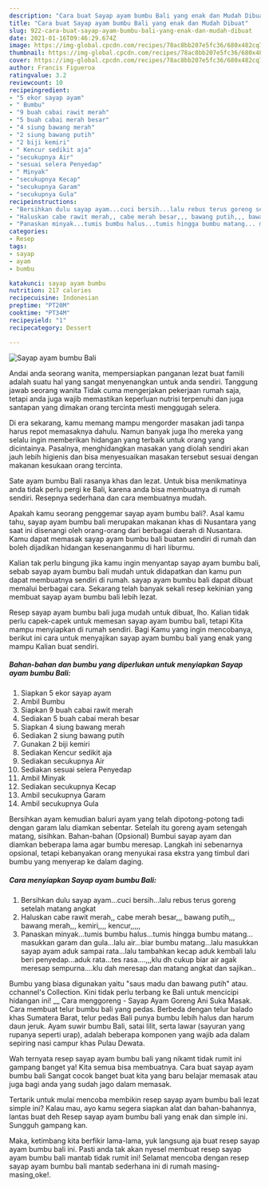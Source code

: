```yaml
---
description: "Cara buat Sayap ayam bumbu Bali yang enak dan Mudah Dibuat"
title: "Cara buat Sayap ayam bumbu Bali yang enak dan Mudah Dibuat"
slug: 922-cara-buat-sayap-ayam-bumbu-bali-yang-enak-dan-mudah-dibuat
date: 2021-01-16T09:46:29.674Z
image: https://img-global.cpcdn.com/recipes/78ac8bb207e5fc36/680x482cq70/sayap-ayam-bumbu-bali-foto-resep-utama.jpg
thumbnail: https://img-global.cpcdn.com/recipes/78ac8bb207e5fc36/680x482cq70/sayap-ayam-bumbu-bali-foto-resep-utama.jpg
cover: https://img-global.cpcdn.com/recipes/78ac8bb207e5fc36/680x482cq70/sayap-ayam-bumbu-bali-foto-resep-utama.jpg
author: Francis Figueroa
ratingvalue: 3.2
reviewcount: 10
recipeingredient:
- "5 ekor sayap ayam"
- " Bumbu"
- "9 buah cabai rawit merah"
- "5 buah cabai merah besar"
- "4 siung bawang merah"
- "2 siung bawang putih"
- "2 biji kemiri"
- " Kencur sedikit aja"
- "secukupnya Air"
- "sesuai selera Penyedap"
- " Minyak"
- "secukupnya Kecap"
- "secukupnya Garam"
- "secukupnya Gula"
recipeinstructions:
- "Bersihkan dulu sayap ayam...cuci bersih...lalu rebus terus goreng setelah matang angkat"
- "Haluskan cabe rawit merah,, cabe merah besar,,, bawang putih,,, bawang merah,,, kemiri,,,, kencur,,,,,"
- "Panaskan minyak...tumis bumbu halus...tumis hingga bumbu matang... masukkan garam dan gula...lalu air...biar bumbu matang...lalu masukkan sayap ayam aduk sampai rata...lalu tambahkan kecap aduk kembali lalu beri penyedap...aduk rata...tes rasa....,,,klu dh cukup biar air agak meresap sempurna....klu dah meresap dan matang angkat dan sajikan.."
categories:
- Resep
tags:
- sayap
- ayam
- bumbu

katakunci: sayap ayam bumbu 
nutrition: 217 calories
recipecuisine: Indonesian
preptime: "PT20M"
cooktime: "PT34M"
recipeyield: "1"
recipecategory: Dessert

---
```



![Sayap ayam bumbu Bali](https://img-global.cpcdn.com/recipes/78ac8bb207e5fc36/680x482cq70/sayap-ayam-bumbu-bali-foto-resep-utama.jpg)

Andai anda seorang wanita, mempersiapkan panganan lezat buat famili adalah suatu hal yang sangat menyenangkan untuk anda sendiri. Tanggung jawab seorang  wanita Tidak cuma mengerjakan pekerjaan rumah saja, tetapi anda juga wajib memastikan keperluan nutrisi terpenuhi dan juga santapan yang dimakan orang tercinta mesti menggugah selera.

Di era  sekarang, kamu memang mampu mengorder masakan jadi tanpa harus repot memasaknya dahulu. Namun banyak juga lho mereka yang selalu ingin memberikan hidangan yang terbaik untuk orang yang dicintainya. Pasalnya, menghidangkan masakan yang diolah sendiri akan jauh lebih higienis dan bisa menyesuaikan masakan tersebut sesuai dengan makanan kesukaan orang tercinta. 

Sate ayam bumbu Bali rasanya khas dan lezat. Untuk bisa menikmatinya anda tidak perlu pergi ke Bali, karena anda bisa membuatnya di rumah sendiri. Resepnya sederhana dan cara membuatnya mudah.

Apakah kamu seorang penggemar sayap ayam bumbu bali?. Asal kamu tahu, sayap ayam bumbu bali merupakan makanan khas di Nusantara yang saat ini disenangi oleh orang-orang dari berbagai daerah di Nusantara. Kamu dapat memasak sayap ayam bumbu bali buatan sendiri di rumah dan boleh dijadikan hidangan kesenanganmu di hari liburmu.

Kalian tak perlu bingung jika kamu ingin menyantap sayap ayam bumbu bali, sebab sayap ayam bumbu bali mudah untuk didapatkan dan kamu pun dapat membuatnya sendiri di rumah. sayap ayam bumbu bali dapat dibuat memalui berbagai cara. Sekarang telah banyak sekali resep kekinian yang membuat sayap ayam bumbu bali lebih lezat.

Resep sayap ayam bumbu bali juga mudah untuk dibuat, lho. Kalian tidak perlu capek-capek untuk memesan sayap ayam bumbu bali, tetapi Kita mampu menyiapkan di rumah sendiri. Bagi Kamu yang ingin mencobanya, berikut ini cara untuk menyajikan sayap ayam bumbu bali yang enak yang mampu Kalian buat sendiri.

<!--inarticleads1-->

##### Bahan-bahan dan bumbu yang diperlukan untuk menyiapkan Sayap ayam bumbu Bali:

1. Siapkan 5 ekor sayap ayam
1. Ambil  Bumbu
1. Siapkan 9 buah cabai rawit merah
1. Sediakan 5 buah cabai merah besar
1. Siapkan 4 siung bawang merah
1. Sediakan 2 siung bawang putih
1. Gunakan 2 biji kemiri
1. Sediakan  Kencur sedikit aja
1. Sediakan secukupnya Air
1. Sediakan sesuai selera Penyedap
1. Ambil  Minyak
1. Sediakan secukupnya Kecap
1. Ambil secukupnya Garam
1. Ambil secukupnya Gula


Bersihkan ayam kemudian baluri ayam yang telah dipotong-potong tadi dengan garam lalu diamkan sebentar. Setelah itu goreng ayam setengah matang, sisihkan. Bahan-bahan (Opsional) Bumbui sayap ayam dan diamkan beberapa lama agar bumbu meresap. Langkah ini sebenarnya opsional, tetapi kebanyakan orang menyukai rasa ekstra yang timbul dari bumbu yang menyerap ke dalam daging. 

<!--inarticleads2-->

##### Cara menyiapkan Sayap ayam bumbu Bali:

1. Bersihkan dulu sayap ayam...cuci bersih...lalu rebus terus goreng setelah matang angkat
1. Haluskan cabe rawit merah,, cabe merah besar,,, bawang putih,,, bawang merah,,, kemiri,,,, kencur,,,,,
1. Panaskan minyak...tumis bumbu halus...tumis hingga bumbu matang... masukkan garam dan gula...lalu air...biar bumbu matang...lalu masukkan sayap ayam aduk sampai rata...lalu tambahkan kecap aduk kembali lalu beri penyedap...aduk rata...tes rasa....,,,klu dh cukup biar air agak meresap sempurna....klu dah meresap dan matang angkat dan sajikan..


Bumbu yang biasa digunakan yaitu &#34;saus madu dan bawang putih&#34; atau. cchannel&#39;s Collection. Kini tidak perlu terbang ke Bali untuk mencicipi hidangan ini! __ Cara menggoreng - Sayap Ayam Goreng Ani Suka Masak. Cara membuat telur bumbu bali yang pedas. Berbeda dengan telur balado khas Sumatera Barat, telur pedas Bali punya bumbu lebih halus dan harum daun jeruk. Ayam suwir bumbu Bali, satai lilit, serta lawar (sayuran yang rupanya seperti urap), adalah beberapa komponen yang wajib ada dalam sepiring nasi campur khas Pulau Dewata. 

Wah ternyata resep sayap ayam bumbu bali yang nikamt tidak rumit ini gampang banget ya! Kita semua bisa membuatnya. Cara buat sayap ayam bumbu bali Sangat cocok banget buat kita yang baru belajar memasak atau juga bagi anda yang sudah jago dalam memasak.

Tertarik untuk mulai mencoba membikin resep sayap ayam bumbu bali lezat simple ini? Kalau mau, ayo kamu segera siapkan alat dan bahan-bahannya, lantas buat deh Resep sayap ayam bumbu bali yang enak dan simple ini. Sungguh gampang kan. 

Maka, ketimbang kita berfikir lama-lama, yuk langsung aja buat resep sayap ayam bumbu bali ini. Pasti anda tak akan nyesel membuat resep sayap ayam bumbu bali mantab tidak rumit ini! Selamat mencoba dengan resep sayap ayam bumbu bali mantab sederhana ini di rumah masing-masing,oke!.

